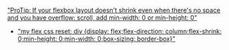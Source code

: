 ["ProTip: If your flexbox layout doesn't shrink even when there's no space and you have overflow: scroll, add min-width: 0 or min-height: 0"](https://twitter.com/satya164/status/841762387971600385)
- ["my flex css reset: div {display: flex;flex-direction: column;flex-shrink: 0;min-height: 0;min-width: 0;box-sizing: border-box}"](https://twitter.com/jaredforsyth/status/841773906621042689)
